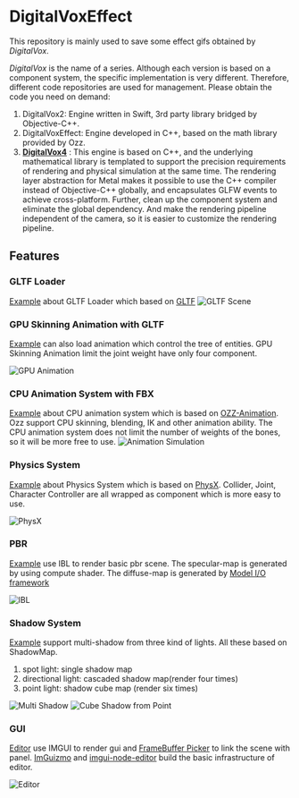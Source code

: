 # DigitalVoxEffect
This repository is mainly used to save some effect gifs obtained by *DigitalVox*.

*DigitalVox* is the name of a series. Although each version is based on a component system, the specific implementation is
very different. Therefore, different code repositories are used for management. Please obtain the code you need on
demand:

1. DigitalVox2: Engine written in Swift, 3rd party library bridged by Objective-C++.
2. DigitalVoxEffect: Engine developed in C++, based on the math library provided by Ozz.
3. **[DigitalVox4](https://github.com/yangfengzzz/DigitalVox4)** : This engine is based on C++, and the underlying
   mathematical library is templated to support the precision requirements of rendering and physical simulation at the
   same time. The rendering layer abstraction for Metal makes it possible to use the C++ compiler instead of
   Objective-C++ globally, and encapsulates GLFW events to achieve cross-platform. Further, clean up the component
   system and eliminate the global dependency. And make the rendering pipeline independent of the camera, so it is
   easier to customize the rendering pipeline.

## Features

### GLTF Loader

[Example](https://github.com/yangfengzzz/DigitalVox4/blob/master/apps/gltf_app.cpp) about GLTF Loader which based
on [GLTF](https://github.com/syoyo/tinygltf)
![GLTF Scene](https://github.com/yangfengzzz/DigitalVoxEffect/raw/master/doc/img/gltf_scene.gif "GLTF Scene")

### GPU Skinning Animation with GLTF

[Example](https://github.com/yangfengzzz/DigitalVox4/blob/master/apps/scene_animation_app.cpp) can also load animation which
control the tree of entities. GPU Skinning Animation limit the joint weight have only four component.

![GPU Animation](https://github.com/yangfengzzz/DigitalVoxEffect/raw/master/doc/img/gpu_animation.gif "GPU Animation")

### CPU Animation System with FBX

[Example](https://github.com/yangfengzzz/DigitalVox4/blob/master/apps/animation_app.cpp) about CPU animation system which
is based on [OZZ-Animation](https://github.com/guillaumeblanc/ozz-animation). Ozz support CPU skinning, blending, IK and
other animation ability. The CPU animation system does not limit the number of weights of the bones, so it will be more
free to use.
![Animation Simulation](https://github.com/yangfengzzz/DigitalVoxEffect/raw/master/doc/img/animation.gif "Animation Simulation")

### Physics System

[Example](https://github.com/yangfengzzz/DigitalVox4/blob/master/apps/physx_dynamic_app.cpp) about Physics System which
is based on [PhysX](https://github.com/NVIDIAGameWorks/PhysX). Collider, Joint, Character Controller are all wrapped as
component which is more easy to use.

![PhysX](https://github.com/yangfengzzz/DigitalVoxEffect/raw/master/doc/img/physx.gif "PhysX")

### PBR

[Example](https://github.com/yangfengzzz/DigitalVox4/blob/master/apps/ibl_app.cpp) use IBL to render basic pbr scene.
The specular-map is generated by using compute shader. The diffuse-map is generated
by [Model I/O framework](https://developer.apple.com/documentation/modelio/mdltexture/1391909-irradiancetexturecubewithtexture/)

![IBL](https://github.com/yangfengzzz/DigitalVoxEffect/raw/master/doc/img/ibl.gif "IBL")

### Shadow System

[Example](https://github.com/yangfengzzz/DigitalVox4/blob/master/apps/shadowmap_app.cpp) support multi-shadow from three
kind of lights. All these based on ShadowMap.

1. spot light: single shadow map
2. directional light: cascaded shadow map(render four times)
3. point light: shadow cube map (render six times)

![Multi Shadow](https://github.com/yangfengzzz/DigitalVoxEffect/raw/master/doc/img/multi_shadow.gif "Multi Shadow")
![Cube Shadow from Point](https://github.com/yangfengzzz/DigitalVoxEffect/raw/master/doc/img/cube_shadow.gif "Cube Shadow from Point")

### GUI

[Editor](https://github.com/yangfengzzz/DigitalVox4/blob/master/editor/gui_entry.h) use IMGUI to render gui
and [FrameBuffer Picker](https://github.com/yangfengzzz/DigitalVoxEffect/blob/master/apps/framebuffer_picker_app.cpp) to link
the scene with panel. [ImGuizmo](https://github.com/CedricGuillemet/ImGuizmo)
and [imgui-node-editor](https://github.com/thedmd/imgui-node-editor) build the basic infrastructure of editor.

![Editor](https://github.com/yangfengzzz/DigitalVoxEffect/raw/master/doc/img/editor.gif "Editor")